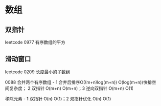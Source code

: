 # 数组

## 双指针
leetcode 0977 有序数组的平方

## 滑动窗口
leetcode 0209 长度最小的子数组  


0088 合并两个有序数组 - 1 合并后排序O((m+n)log(m+n)) O(log(m+n))快排空间复杂度； 2 双指针 O(m+n) O(m+n)；3 逆向双指针 O(m+n) O(1)

移除元素 - 1 双指针 O(n) O(1)；2 双指针优化 O(n) O(1) 